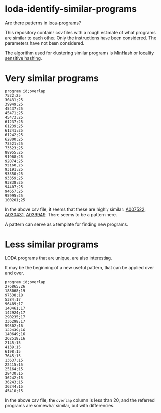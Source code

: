 # loda-identify-similar-programs

Are there patterns in [loda-programs](https://github.com/loda-lang/loda-programs)?

This repository contains csv files with a rough estimate of what programs are similar to each other. Only the instructions have been considered. The parameters have not been considered.

The algorithm used for clustering similar programs is [MinHash](https://en.wikipedia.org/wiki/MinHash) or [locality sensitive hashing](https://en.wikipedia.org/wiki/Locality-sensitive_hashing).


# Very similar programs

```csv
program id;overlap
7522;25
30431;25
39949;25
45437;25
45471;25
45473;25
61237;25
61239;25
61241;25
61242;25
62800;25
73521;25
73523;25
88955;25
91968;25
92074;25
92168;25
93191;25
93350;25
93359;25
93838;25
94407;25
94657;25
95995;25
100201;25
```

In the above csv file, it seems that these are highly similar: [A007522](https://oeis.org/A007522), [A030431](https://oeis.org/A030431), [A039949](https://oeis.org/A039949). There seems to be a pattern here.

A pattern can serve as a template for finding new programs.


# Less similar programs

LODA programs that are unique, are also interesting.

It may be the beginning of a new useful pattern, that can be applied over and over.

```csv
program id;overlap
276865;26
188068;19
97538;18
5384;17
96489;17
140461;17
142924;17
290235;17
336298;17
59302;16
122439;16
140649;16
262518;16
2145;15
4139;15
6198;15
7645;15
13637;15
22415;15
25164;15
28430;15
36242;15
36243;15
36244;15
45410;15
```

In the above csv file, the `overlap` column is less than 20, and the referred programs are somewhat similar, but with differencies.

